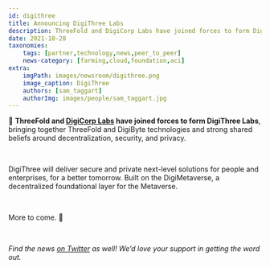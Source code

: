 ```yaml
---
id: digithree
title: Announcing DigiThree Labs
description: ThreeFold and DigiCorp Labs have joined forces to form DigiThree Labs, bringing together the ThreeFold and DigiByte technologies!
date: 2021-10-28
taxonomies:
    tags: [partner,technology,news,peer_to_peer]
    news-category: [farming,cloud,foundation,aci]
extra:
    imgPath: images/newsroom/digithree.png
    image_caption: DigiThree
    authors: [sam_taggart]
    authorImg: images/people/sam_taggart.jpg
---
```


🚨 **ThreeFold and [DigiCorp Labs](https://digicorplabs.com) have joined forces to form DigiThree Labs**, bringing together ThreeFold and DigiByte technologies and strong shared beliefs around decentralization, security, and privacy.

<br/>

DigiThree will deliver secure and private next-level solutions for people and enterprises, for a better tomorrow. Built on the DigiMetaverse, a decentralized foundational layer for the Metaverse.

<br/>

More to come. 👀

<br/>

*Find the news [on Twitter](https://twitter.com/threefold_io/status/1453759609911619591) as well! We’d love your support in getting the word out.*